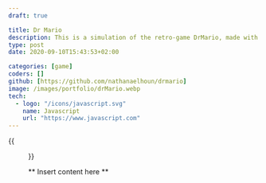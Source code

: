 ```yaml
---
draft: true

title: Dr Mario
description: This is a simulation of the retro-game DrMario, made with Javascript on my own time
type: post
date: 2020-09-10T15:43:53+02:00

categories: [game]
coders: []
github: [https://github.com/nathanaelhoun/drmario]
image: /images/portfolio/drMario.webp
tech:
  - logo: "/icons/javascript.svg"
    name: Javascript
    url: "https://www.javascript.com"
---
```


{{<figure src="/images/portfolio/drMario.webp" alt="Dr Mario screenshot">}}

** Insert content here **